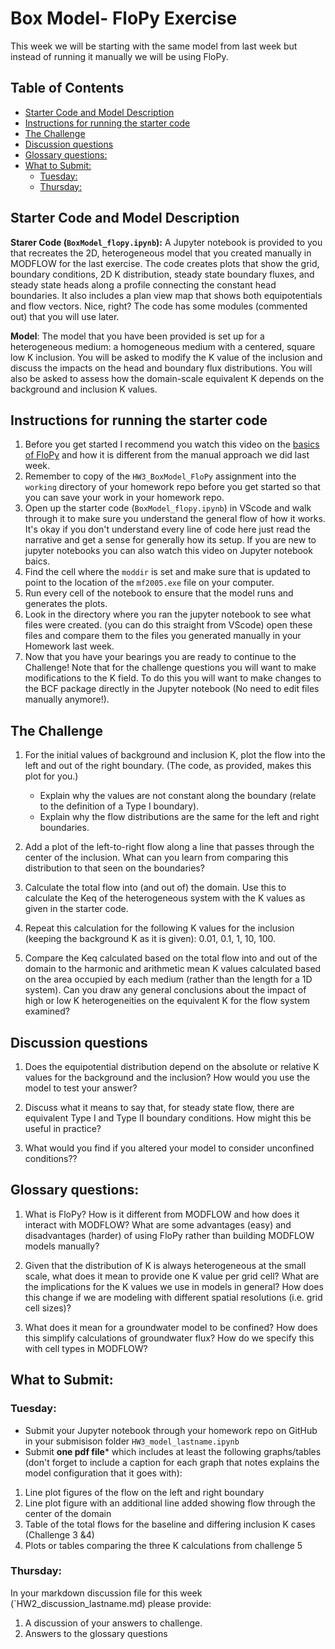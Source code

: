# Box Model- FloPy Exercise <!-- omit in toc -->

This week we will be starting with the same model from last week but instead of running it manually we will be using FloPy.

## Table of Contents <!-- omit in toc -->
- [Starter Code and Model Description](#starter-code-and-model-description)
- [Instructions for running the starter code](#instructions-for-running-the-starter-code)
- [The Challenge](#the-challenge)
- [Discussion questions](#discussion-questions)
- [Glossary questions:](#glossary-questions)
- [What to Submit:](#what-to-submit)
  - [Tuesday:](#tuesday)
  - [Thursday:](#thursday)

## Starter Code and Model Description
**Starer Code (`BoxModel_flopy.ipynb`):** A Jupyter notebook is provided to you that recreates the 2D, heterogeneous model that you created manually in MODFLOW for the last exercise.  The code creates plots that show the grid, boundary conditions, 2D K distribution, steady state boundary fluxes, and steady state heads along a profile connecting the constant head boundaries.  It also includes a plan view map that shows both equipotentials and flow vectors.  Nice, right?  The code has some modules (commented out) that you will use later.

​**Model**: The model that you have been provided is set up for a heterogeneous medium:  a homogeneous medium with a centered, square low K inclusion.  You will be asked to modify the K value of the inclusion and discuss the impacts on the head and boundary flux distributions.  You will also be asked to assess how the domain-scale equivalent K depends on the background and inclusion K values.  

## Instructions for running the starter code
1. Before you get started I recommend you watch this video on the [basics of FloPy](https://arizona.hosted.panopto.com/Panopto/Pages/Viewer.aspx?id=b9563086-6209-42f4-acb1-ae2f00128f72) and how it is different from the manual approach we did last week. 
2. Remember to copy of the `HW3_BoxModel_FloPy` assignment into the `working` directory of your homework repo before you get started so that you can save your work in your homework repo. 
3.  Open up the starter code (`BoxModel_flopy.ipynb`) in VScode and walk through it to make sure you understand the general flow of how it works. It's okay if you don't understand every line of code here just read the narrative and get a sense for generally how its setup.  If you are new to jupyter notebooks you can also watch this video on Jupyter notebook baics.
4.  Find the cell where the `moddir` is set and make sure that is updated to point to the location of the `mf2005.exe` file on your computer. 
5.  Run every cell of the notebook to ensure that the model runs and generates the plots. 
6.  Look in the directory where you ran the jupyter notebook to see what files were created. (you can do this straight from VScode) open these files and compare them to the files you generated manually in your Homework last week. 
7. Now that you have your bearings you are ready to continue to the Challenge! Note that for the challenge questions you will want to make modifications to the K field. To do this you will want to make changes to the BCF package directly in the Jupyter notebook (No need to edit files manually anymore!).  

## The Challenge
1.  For the initial values of background and inclusion K, plot the flow into the left and out of the right boundary.  (The code, as provided, makes this plot for you.)  
       - Explain why the values are not constant along the boundary (relate to the definition of a Type I boundary).  
       - Explain why the flow distributions are the same for the left and right boundaries.

2. Add a plot of the left-to-right flow along a line that passes through the center of the inclusion.  What can you learn from comparing this distribution to that seen on the boundaries?

3. Calculate the total flow into (and out of) the domain.  Use this to calculate the Keq of the heterogeneous system with the K values as given in the starter code.  
   
4. Repeat this calculation for the following K values for the inclusion (keeping the background K as it is given):  0.01, 0.1, 1, 10, 100.  
   
5. Compare the Keq calculated based on the total flow into and out of the domain to the harmonic and arithmetic mean K values calculated based on the area occupied by each medium (rather than the length for a 1D system).  Can you draw any general conclusions about the impact of high or low K heterogeneities on the equivalent K for the flow system examined?

## Discussion questions 
1. Does the equipotential distribution depend on the absolute or relative K values for the background and the inclusion?  How would you use the model to test your answer?
   
2. Discuss what it means to say that, for steady state flow, there are equivalent Type I and Type II boundary conditions.  How might this be useful in practice?

3. What would you find if you altered your model to consider unconfined conditions??

## Glossary questions:
1. What is FloPy?  How is it different from MODFLOW and how does it interact with MODFLOW?  What are some advantages (easy) and disadvantages (harder) of using FloPy rather than building MODFLOW models manually?
   
2. Given that the distribution of K is always heterogeneous at the small scale, what does it mean to provide one K value per grid cell? What are the implications for the K values we use in models in general? How does this change if we are modeling with different spatial resolutions (i.e. grid cell sizes)?
   
3.  What does it mean for a groundwater model to be confined? How does this simplify calculations of groundwater flux? How do we specify this with cell types in MODFLOW?  


## What to Submit: 
###  Tuesday: 
- Submit your Jupyter notebook through your homework repo on GitHub in your submisison folder `HW3_model_lastname.ipynb`
- Submit **one pdf file*** which includes at least the following graphs/tables (don't forget to include a caption for each graph that notes explains the model configuration that it goes with):
1. Line plot figures of the flow on the left and right boundary
2. Line plot figure with an additional line added showing flow through the center of the domain
3. Table of the total flows for the baseline and differing inclusion K cases (Challenge 3 &4)
4. Plots or tables comparing the three K calculations from challenge 5

### Thursday: 
In your markdown discussion file for this week (`HW2_discussion_lastname.md) please provide:
1) A discussion of your answers to challenge. 
2) Answers to the glossary questions
